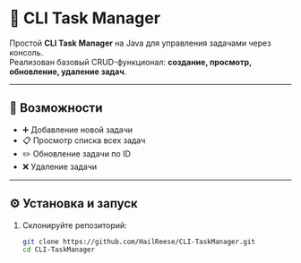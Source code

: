 # 📝 CLI Task Manager

Простой **CLI Task Manager** на Java для управления задачами через консоль.  
Реализован базовый CRUD-функционал: **создание, просмотр, обновление, удаление задач**.

---

## 🚀 Возможности
- ➕ Добавление новой задачи  
- 📋 Просмотр списка всех задач  
- ✏️ Обновление задачи по ID  
- ❌ Удаление задачи 

---

## ⚙️ Установка и запуск

1. Склонируйте репозиторий:
   ```bash
   git clone https://github.com/HailReese/CLI-TaskManager.git
   cd CLI-TaskManager
